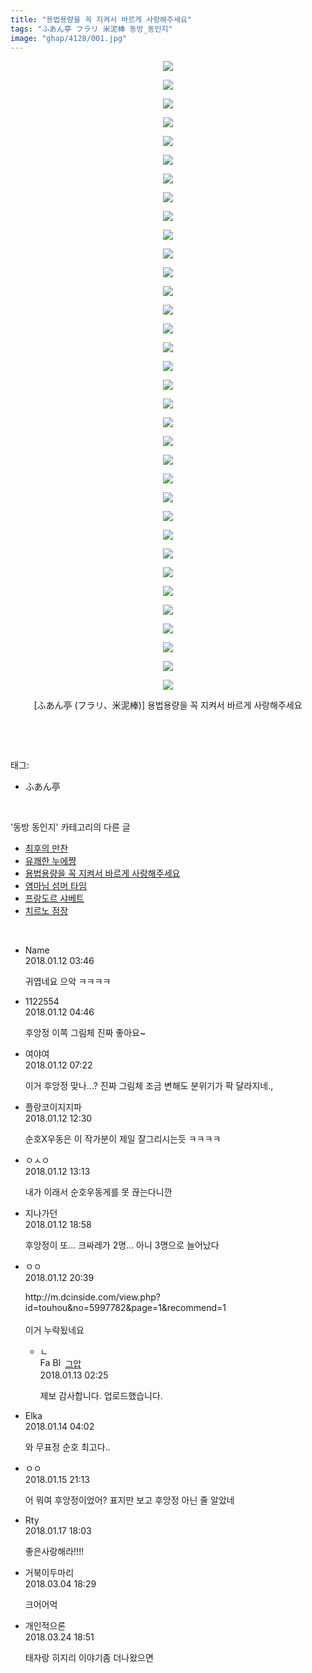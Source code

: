 ```yaml
---
title: "용법용량을 꼭 지켜서 바르게 사랑해주세요"
tags: "ふあん亭 フラリ 米泥棒 동방_동인지"
image: "ghap/4128/001.jpg"
---
```

<div class="article">
<p style="text-align: center; clear: none; float: none;"><img src="{{ site.nasurl }}/ghap/4128/001.jpg"/></p>
<p style="text-align: center; clear: none; float: none;"><img src="{{ site.nasurl }}/ghap/4128/002.jpg"/></p>
<p style="text-align: center; clear: none; float: none;"><img src="{{ site.nasurl }}/ghap/4128/003.jpg"/></p>
<p style="text-align: center; clear: none; float: none;"><img src="{{ site.nasurl }}/ghap/4128/004.jpg"/></p>
<p style="text-align: center; clear: none; float: none;"><img src="{{ site.nasurl }}/ghap/4128/005.jpg"/></p>
<p style="text-align: center; clear: none; float: none;"><img src="{{ site.nasurl }}/ghap/4128/006.jpg"/></p>
<p style="text-align: center; clear: none; float: none;"><img src="{{ site.nasurl }}/ghap/4128/007.jpg"/></p>
<p style="text-align: center; clear: none; float: none;"><img src="{{ site.nasurl }}/ghap/4128/008.jpg"/></p>
<p style="text-align: center; clear: none; float: none;"><img src="{{ site.nasurl }}/ghap/4128/009.jpg"/></p>
<p style="text-align: center; clear: none; float: none;"><img src="{{ site.nasurl }}/ghap/4128/010.jpg"/></p>
<p style="text-align: center; clear: none; float: none;"><img src="{{ site.nasurl }}/ghap/4128/011.jpg"/></p>
<p style="text-align: center; clear: none; float: none;"><img src="{{ site.nasurl }}/ghap/4128/012.jpg"/></p>
<p style="text-align: center; clear: none; float: none;"><img src="{{ site.nasurl }}/ghap/4128/013.jpg"/></p>
<p style="text-align: center; clear: none; float: none;"><img src="{{ site.nasurl }}/ghap/4128/014.jpg"/></p>
<p style="text-align: center; clear: none; float: none;"><img src="{{ site.nasurl }}/ghap/4128/015.jpg"/></p>
<p style="text-align: center; clear: none; float: none;"><img src="{{ site.nasurl }}/ghap/4128/016.jpg"/></p>
<p style="text-align: center; clear: none; float: none;"><img src="{{ site.nasurl }}/ghap/4128/017.jpg"/></p>
<p style="text-align: center; clear: none; float: none;"><img src="{{ site.nasurl }}/ghap/4128/018.jpg"/></p>
<p style="text-align: center; clear: none; float: none;"><img src="{{ site.nasurl }}/ghap/4128/019.jpg"/></p>
<p style="text-align: center; clear: none; float: none;"><img src="{{ site.nasurl }}/ghap/4128/020.jpg"/></p>
<p style="text-align: center; clear: none; float: none;"><img src="{{ site.nasurl }}/ghap/4128/021.jpg"/></p>
<p style="text-align: center; clear: none; float: none;"><img src="{{ site.nasurl }}/ghap/4128/022.jpg"/></p>
<p style="text-align: center; clear: none; float: none;"><img src="{{ site.nasurl }}/ghap/4128/023.jpg"/></p>
<p style="text-align: center; clear: none; float: none;"><img src="{{ site.nasurl }}/ghap/4128/024.jpg"/></p>
<p style="text-align: center; clear: none; float: none;"><img src="{{ site.nasurl }}/ghap/4128/025.jpg"/></p>
<p style="text-align: center; clear: none; float: none;"><img src="{{ site.nasurl }}/ghap/4128/026.jpg"/></p>
<p style="text-align: center; clear: none; float: none;"><img src="{{ site.nasurl }}/ghap/4128/027.jpg"/></p>
<p style="text-align: center; clear: none; float: none;"><img src="{{ site.nasurl }}/ghap/4128/028.jpg"/></p>
<p style="text-align: center; clear: none; float: none;"><img src="{{ site.nasurl }}/ghap/4128/029.jpg"/></p>
<p style="text-align: center; clear: none; float: none;"><img src="{{ site.nasurl }}/ghap/4128/030.jpg"/></p>
<p style="text-align: center; clear: none; float: none;"><img src="{{ site.nasurl }}/ghap/4128/031.jpg"/></p>
<p style="text-align: center; clear: none; float: none;"><img src="{{ site.nasurl }}/ghap/4128/032.jpg"/></p>
<p style="text-align: center; clear: none; float: none;"><img src="{{ site.nasurl }}/ghap/4128/033.jpg"/></p>
<p style="text-align: center; clear: none; float: none;"><img src="{{ site.nasurl }}/ghap/4128/034.jpg"/></p>
<p style="text-align: center; clear: none; float: none;">[ふあん亭 (フラリ、米泥棒)] 용법용량을 꼭 지켜서 바르게 사랑해주세요</p>
<p><br/></p>
</div><br/>
<div class="tagTrail">
<p>태그: </p>
<ul>
<li>ふあん亭</li>
</ul>
</div><br/>
<div class="another">
<p>'동방 동인지' 카테고리의 다른 글</p>
<ul>
<li><a href="/2018-01-13-ghap_4131">최후의 만찬</a></li>
<li><a href="/2018-01-13-ghap_4129">유쾌한 누에쨩</a></li>
<li><a href="/2018-01-12-ghap_4128">용법용량을 꼭 지켜서 바르게 사랑해주세요</a></li>
<li><a href="/2018-01-12-ghap_4126">염마님 섬머 타임</a></li>
<li><a href="/2018-01-10-ghap_4114">프랑도르 샤베트</a></li>
<li><a href="/2018-01-10-ghap_4113">치르노 점장</a></li>
</ul>
</div><br/>
<div class="cb_module cb_fluid">
<div class="cb_wrt cb_profile">
<div class="comment">
<ul>
<li class="cb_thumb_off" id="comment15172477">
<div class="cb_comment_area">
<div class="cb_info_area">
<div class="cb_section">
<span class="cb_nick_name">Name</span>
</div>
<div class="cb_section">
<span class="cb_date">2018.01.12 03:46 </span>
</div>
</div>
<div class="cb_dsc_comment">
<p class="cb_dsc">
											귀엽네요 으악 ㅋㅋㅋㅋ
										</p>
</div>
</div></li>
<li class="cb_thumb_off" id="comment15172502">
<div class="cb_comment_area">
<div class="cb_info_area">
<div class="cb_section">
<span class="cb_nick_name">1122554</span>
</div>
<div class="cb_section">
<span class="cb_date">2018.01.12 04:46 </span>
</div>
</div>
<div class="cb_dsc_comment">
<p class="cb_dsc">
											후앙정 이쪽 그림체 진짜 좋아요~
										</p>
</div>
</div></li>
<li class="cb_thumb_off" id="comment15172553">
<div class="cb_comment_area">
<div class="cb_info_area">
<div class="cb_section">
<span class="cb_nick_name">여야여</span>
</div>
<div class="cb_section">
<span class="cb_date">2018.01.12 07:22 </span>
</div>
</div>
<div class="cb_dsc_comment">
<p class="cb_dsc">
											이거 후앙정 맞나...? 진짜 그림체 조금 변해도 분위기가 팍 달라지네., 
										</p>
</div>
</div></li>
<li class="cb_thumb_off" id="comment15172722">
<div class="cb_comment_area">
<div class="cb_info_area">
<div class="cb_section">
<span class="cb_nick_name">플랑코이지지파</span>
</div>
<div class="cb_section">
<span class="cb_date">2018.01.12 12:30 </span>
</div>
</div>
<div class="cb_dsc_comment">
<p class="cb_dsc">
											순호X우동은 이 작가분이 제일 잘그리시는듯 ㅋㅋㅋㅋ
										</p>
</div>
</div></li>
<li class="cb_thumb_off" id="comment15172742">
<div class="cb_comment_area">
<div class="cb_info_area">
<div class="cb_section">
<span class="cb_nick_name">ㅇㅅㅇ</span>
</div>
<div class="cb_section">
<span class="cb_date">2018.01.12 13:13 </span>
</div>
</div>
<div class="cb_dsc_comment">
<p class="cb_dsc">
											내가 이래서 순호우동게를 못 끊는다니깐
										</p>
</div>
</div></li>
<li class="cb_thumb_off" id="comment15172958">
<div class="cb_comment_area">
<div class="cb_info_area">
<div class="cb_section">
<span class="cb_nick_name">지나가던</span>
</div>
<div class="cb_section">
<span class="cb_date">2018.01.12 18:58 </span>
</div>
</div>
<div class="cb_dsc_comment">
<p class="cb_dsc">
											후앙정이 또... 크싸레가 2명... 아니 3명으로 늘어났다
										</p>
</div>
</div></li>
<li class="cb_thumb_off" id="comment15173014">
<div class="cb_comment_area">
<div class="cb_info_area">
<div class="cb_section">
<span class="cb_nick_name">ㅇㅇ</span>
</div>
<div class="cb_section">
<span class="cb_date">2018.01.12 20:39 </span>
</div>
</div>
<div class="cb_dsc_comment">
<p class="cb_dsc">
											http://m.dcinside.com/view.php?id=touhou&amp;no=5997782&amp;page=1&amp;recommend=1<br/>
<br/>
이거 누락됬네요
										</p>
</div>
<ul>
<li class="cb_thumb_off" id="comment15173238">
<span class="cb_bu_subnode">ㄴ</span>
<div class="cb_comment_area">
<div class="cb_info_area">
<div class="cb_section">
<span class="cb_nick_name"><img alt="Favicon of https://ghaptouhou.tistory.com" height="16" onerror="this.onerror=null;this.parentNode.removeChild(this)" src="https://ghaptouhou.tistory.com/favicon.ico" width="16"/> <img alt="BlogIcon" height="16" onerror="this.parentNode.removeChild(this)" src="https://ghaptouhou.tistory.com/index.gif" width="16"/> <a href="https://ghaptouhou.tistory.com" onclick="return openLinkInNewWindow(this)"> 그압</a><span class="tistoryProfileLayerTrigger" onclick='TistoryProfile.show(event, this, {"title":"\uc800\uae30 \uc774\uac70 \ub098\uc911\uc5d0 \uc218\uc815 \uac00\ub2a5\ud558\ub098\uc694","url":"https:\/\/ghap.tistory.com","nickname":"\uadf8\uc555","items":[]}); return false;'></span></span>
</div>
<div class="cb_section">
<span class="cb_date">2018.01.13 02:25 </span>
</div>
</div>
<div class="cb_dsc_comment">
<p class="cb_dsc">
																제보 감사합니다. 업로드했습니다.
															</p>
</div>
</div>
</li>
</ul>
</div></li>
<li class="cb_thumb_off" id="comment15173824">
<div class="cb_comment_area">
<div class="cb_info_area">
<div class="cb_section">
<span class="cb_nick_name">Elka</span>
</div>
<div class="cb_section">
<span class="cb_date">2018.01.14 04:02 </span>
</div>
</div>
<div class="cb_dsc_comment">
<p class="cb_dsc">
											와 무표정 순호 최고다..
										</p>
</div>
</div></li>
<li class="cb_thumb_off" id="comment15175045">
<div class="cb_comment_area">
<div class="cb_info_area">
<div class="cb_section">
<span class="cb_nick_name">ㅇㅇ</span>
</div>
<div class="cb_section">
<span class="cb_date">2018.01.15 21:13 </span>
</div>
</div>
<div class="cb_dsc_comment">
<p class="cb_dsc">
											어 뭐여 후앙정이었어? 표지만 보고 후앙정 아닌 줄 알았네
										</p>
</div>
</div></li>
<li class="cb_thumb_off" id="comment15176498">
<div class="cb_comment_area">
<div class="cb_info_area">
<div class="cb_section">
<span class="cb_nick_name">Rty</span>
</div>
<div class="cb_section">
<span class="cb_date">2018.01.17 18:03 </span>
</div>
</div>
<div class="cb_dsc_comment">
<p class="cb_dsc">
											좋은사랑해라!!!!
										</p>
</div>
</div></li>
<li class="cb_thumb_off" id="comment15212240">
<div class="cb_comment_area">
<div class="cb_info_area">
<div class="cb_section">
<span class="cb_nick_name">거북이두마리</span>
</div>
<div class="cb_section">
<span class="cb_date">2018.03.04 18:29 </span>
</div>
</div>
<div class="cb_dsc_comment">
<p class="cb_dsc">
											크어어억
										</p>
</div>
</div></li>
<li class="cb_thumb_off" id="comment15226230">
<div class="cb_comment_area">
<div class="cb_info_area">
<div class="cb_section">
<span class="cb_nick_name">개인적으론</span>
</div>
<div class="cb_section">
<span class="cb_date">2018.03.24 18:51 </span>
</div>
</div>
<div class="cb_dsc_comment">
<p class="cb_dsc">
											태자랑 히지리 이야기좀 더나왔으면
										</p>
</div>
</div></li>
</ul>
</div>
</div><!-- commentList close -->
</div><br/>

